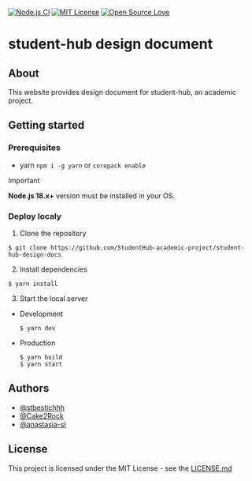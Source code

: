 [![Node.js CI](https://github.com/StudentHub-academic-project/student-hub-design-docs/actions/workflows/build.yml/badge.svg)](https://github.com/StudentHub-academic-project/student-hub-design-docs/actions/workflows/node.js.yml)
[![MIT License](https://img.shields.io/badge/License-MIT-green.svg)](LICENSE)
[![Open Source Love](https://badges.frapsoft.com/os/v1/open-source.svg?v=103)](https://github.com/ellerbrock/open-source-badges/)

# student-hub design document

## About
This website provides design document for student-hub, an academic project.

## Getting started

### Prerequisites

* yarn `npm i -g yarn` or `corepack enable`

> [!IMPORTANT]
> **Node.js 18.x+** version must be installed in your OS.

### Deploy localy

1. Clone the repository

```shell
$ git clone https://github.com/StudentHub-academic-project/student-hub-design-docs
```

2. Install dependencies

```shell
$ yarn install
```

3. Start the local server

  * Development
    ```shell
    $ yarn dev
    ```

  * Production
    ```shell
    $ yarn build
    $ yarn start
    ```

## Authors

* [@stbestichhh](https://github.com/stbestichhh)
* [@Cake2Rock](https://github.com/Cake2Rock)
* [@anastasia-sl](https://github.com/anastasia-sl)

## License

This project is licensed under the MIT License - see the [LICENSE.md](LICENSE)
